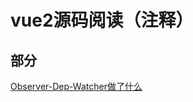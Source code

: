 # vue2源码阅读（注释）

## 部分

[Observer-Dep-Watcher做了什么](./Observer-Dep-Watcher%E5%81%9A%E4%BA%86%E4%BB%80%E4%B9%88.md)

